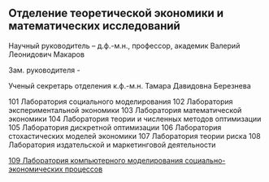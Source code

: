 ## Отделение теоретической экономики и математических исследований
Научный руководитель – д.ф.-м.н., профессор, академик Валерий Леонидович Макаров

Зам. руководителя - 

Ученый секретарь отделения к.ф.-м.н. Тамара Давидовна Березнева

101 Лаборатория социального моделирования
102 Лаборатория экспериментальной экономики
103 Лаборатория математической экономики
104 Лаборатория теории и численных методов оптимизации
105 Лаборатория дискретной оптимизации
106 Лаборатория стохастических моделей экономики
107 Лаборатория теории риска
108 Лаборатория издательской и маркетинговой деятельности

[109 Лаборатория компьютерного моделирования социально-экономических процессов ](https://cemi.online/#lab109)

